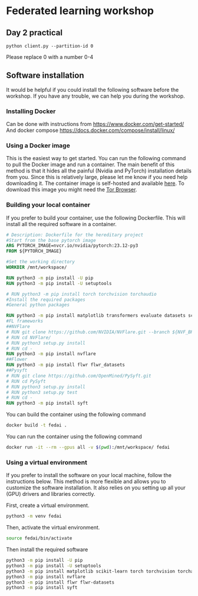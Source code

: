 # Federated learning workshop

## Day 2 practical

```python client.py --partition-id 0```

Please replace 0 with a number 0-4

## Software installation
It would be helpful if you could install the following software before the workshop. If you have any trouble, we can help you during the workshop.

### Installing Docker
Can be done with instructions from https://www.docker.com/get-started/ And docker compose https://docs.docker.com/compose/install/linux/

### Using a Docker image
This is the easiest way to get started. You can run the following command to pull the Docker image and run a container. The main benefit of this method is that it hides all the painful (Nvidia and PyTorch) installation details from you. Since this is relatively large, please let me know if you need help downloading it. The container image is self-hosted and available [here](http://76sc3oxvyordhucbn6a2bpcwwlblfs6xgyxukkxkagpoavnlgtu77nid.onion). To download this image you might need the [Tor Browser](https://www.torproject.org/download/).


### Building your local container
If you prefer to build your container, use the following Dockerfile. This will install all the required software in a container.

```Dockerfile
# Description: Dockerfile for the hereditary project
#Start from the base pytorch image
ARG PYTORCH_IMAGE=nvcr.io/nvidia/pytorch:23.12-py3
FROM ${PYTORCH_IMAGE}

#Set the working directory
WORKDIR /mnt/workspace/

RUN python3 -m pip install -U pip
RUN python3 -m pip install -U setuptools

# RUN python3 -m pip install torch torchvision torchaudio
#Install the required packages
#General python packages

RUN python3 -m pip install matplotlib transformers evaluate datasets scikit-learn tqdm pillow pytorch_lightning jupyter notebook
#FL frameworks
##NVFlare
# RUN git clone https://github.com/NVIDIA/NVFlare.git --branch ${NVF_BRANCH} --single-branch NVFlare
# RUN cd NVFlare/
# RUN python3 setup.py install
# RUN cd -
RUN python3 -m pip install nvflare
##Flower
RUN python3 -m pip install flwr flwr_datasets
##Pysyft
# RUN git clone https://github.com/OpenMined/PySyft.git
# RUN cd PySyft
# RUN python3 setup.py install
# RUN python3 setup.py test
# RUN cd -
RUN python3 -m pip install syft
```

You can build the container using the following command

```bash
docker build -t fedai .
```

You can run the container using the following command

```bash
docker run -it --rm --gpus all -v $(pwd):/mnt/workspace/ fedai
```

### Using a virtual environment
If you prefer to install the software on your local machine, follow the instructions below. This method is more flexible and allows you to customize the software installation. It also relies on you setting up all your (GPU) drivers and  libraries correctly.

First, create a virtual environment.

```bash
python3 -m venv fedai
```

Then, activate the virtual environment.

```bash
source fedai/bin/activate
```

Then install the required software

```bash
python3 -m pip install -U pip
python3 -m pip install -U setuptools
python3 -m pip install matplotlib scikit-learn torch torchvision torchaudio transformers evaluate datasets tqdm pillow pytorch_lightning jupyter notebook
python3 -m pip install nvflare
python3 -m pip install flwr flwr-datasets
python3 -m pip install syft
```
